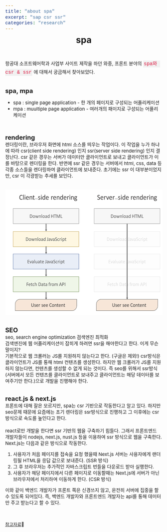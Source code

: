 ```yaml
---
title: "about spa"
excerpt: "sap csr ssr"
categories: "research"
---
```


<style>
code {
  font-family: Consolas,"courier new";
  color: crimson;
  background-color: #f1f1f1;
  padding: 2px;
  font-size: 105%;
}
</style>


<div style = "font-size: 28px; line-height: 25px;">
<center><strong>spa</strong></center><br><br>
</div>

<div style = "font-size: 15px; line-height: 25px; text-align: left">
항공대 소프트웨어학과 사업부 사이트 제작을 하던 와중, 프론트 분야의 <code>spa와 csr & ssr</code> 에 대해서 궁금해서 찾아보았다. 
</div><br><br>

<div style = "font-size: 20px; line-height: 25px; text-align: left">
<strong> spa, mpa</strong>
</div>
<div style = "font-size: 15px; line-height: 20px; text-align: left">
<ul>
<li>spa : single page application - 한 개의 페이지로 구성되는 어플리케이션</li>
<li>mpa : muultiple page application - 여러개의 패이지로 구성되는 어플리케이션</li>
</ul>
</div>
<br><br>

<div style = "font-size: 20px; line-height: 25px; text-align: left">
<strong> rendering </strong>
</div>
<div style = "font-size: 15px; line-height: 20px; text-align: left">
렌더링이란, 브라우저 화면에 html 소스를 띄우는 작업이다. 이 작업을 누가 하냐에 따라 csr(client side rendering) 인지 ssr(server side rendering) 인지 결정난다. csr 같은 경우는 서버가 데이터만 클라이언트로 보내고 클라이언트가 이를 바탕으로 렌더링을 한다. 반면에 ssr 같은 경우는 서버에서 html, css, data 등 각종 소스들을 렌더링하여 클라이언트에 보내준다. 초기에는 ssr 이 대부분이었지만, csr 이 각광받는 추세를 보인다.
</div><br><br>
<center><img src = "\assets\images\csrssr.png"  border=0 width = "600" height = "400"></center><br><br>


<div style = "font-size: 20px; line-height: 25px; text-align: left">
<strong> SEO </strong>
</div>
<div style = "font-size: 15px; line-height: 20px; text-align: left">
seo, search engine optimization 검색엔진 최적화<br>
검색엔진에 웹 어플리케이션이 잡히게 하려면 ssr을 해야한다고 한다. 이게 무슨말이지? <br>
기본적으로 웹 크롤러는 JS를 지원하지 않는다고 한다. (구글은 제외!) csr방식은 클라이언트가 JS를 통해 html 컨텐츠를 생성한다. 하지만 웹 크롤러가 JS를 지원하지 않는다면, 컨텐츠를 생성할 수 없게 되는 것이다. 즉 seo를 위해서 ssr방식(서버에서 모든 컨텐츠를 클라이언트로 보내주고 클라이언트는 해당 데이터를 보여주기만 한다.)으로 개발을 진행해야 한다.
</div><br><br>

<div style = "font-size: 20px; line-height: 25px; text-align: left">
<strong> react.js & next.js </strong>
</div>
<div style = "font-size: 15px; line-height: 20px; text-align: left">
프론트에 대해 잘은 모르지만, spa는 csr 기반으로 작동한다고 알고 있다. 하지만 seo문제 때문에 요즘에는 초기 렌더링은 ssr방식으로 진행하고 그 이후에는 csr방식으로 속도를 높인다고 한다. <br><br>
react로만 개발을 한다면 ssr 기반의 웹을 구축하기 힘들다. 그래서 프론트엔드 개발자들이 nodejs, next.js, nust.js 등을 이용하여 ssr 방식으로 웹을 구축한다. 
Next.js는 다음과 같은 방식으로 작동한다.
<ol>
<li> 사용자가 처음 페이지를 접속을 요청 했을때 Next.js 서버는 사용자에게 랜더링될 HTML을 응답 값으로 보내준다. (SSR 방식) </li>
<li> 그 후 브라우저는 추가적인 자바스크립트 번들을 다운로드 받아 실행한다. </li>
<li> 사용자가 해당 페이지에서 다른 페이지로 이동할때는 Next.js에 서버가 아닌 브라우저에서 처리하여 이동하게 한다. (CSR 방식) </li>
</ol>
이와 같이 백엔드 개발자가 프론트 쪽은 신경쓰지 않고, 온전히 서버에 집중을 할 수 있도록 되어있다. 즉, 백엔드 개발자와 프론트엔드 개발자는 api를 통해 데이터만 주고 받는다고 할 수 있다. 
</div><br><br>

<a href = "https://velog.io/@sunaaank/React-deep-dive">참고자료</a>


